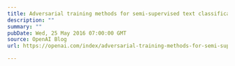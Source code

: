 ```yaml
---
title: Adversarial training methods for semi-supervised text classification
description: ""
summary: ""
pubDate: Wed, 25 May 2016 07:00:00 GMT
source: OpenAI Blog
url: https://openai.com/index/adversarial-training-methods-for-semi-supervised-text-classification

---
```


